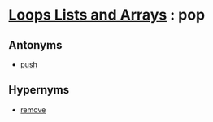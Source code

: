 # [Loops Lists and Arrays][1] : pop

## Antonyms

  - [push](push.md)

## Hypernyms

  - [remove](remove.md)
  
[1]: README.md
